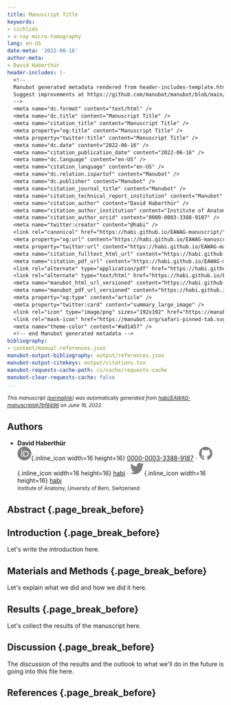 ```yaml
---
title: Manuscript Title
keywords:
- cichlids
- x-ray micro-tomography
lang: en-US
date-meta: '2022-06-16'
author-meta:
- David Haberthür
header-includes: |-
  <!--
  Manubot generated metadata rendered from header-includes-template.html.
  Suggest improvements at https://github.com/manubot/manubot/blob/main/manubot/process/header-includes-template.html
  -->
  <meta name="dc.format" content="text/html" />
  <meta name="dc.title" content="Manuscript Title" />
  <meta name="citation_title" content="Manuscript Title" />
  <meta property="og:title" content="Manuscript Title" />
  <meta property="twitter:title" content="Manuscript Title" />
  <meta name="dc.date" content="2022-06-16" />
  <meta name="citation_publication_date" content="2022-06-16" />
  <meta name="dc.language" content="en-US" />
  <meta name="citation_language" content="en-US" />
  <meta name="dc.relation.ispartof" content="Manubot" />
  <meta name="dc.publisher" content="Manubot" />
  <meta name="citation_journal_title" content="Manubot" />
  <meta name="citation_technical_report_institution" content="Manubot" />
  <meta name="citation_author" content="David Haberthür" />
  <meta name="citation_author_institution" content="Institute of Anatomy, Unversity of Bern, Switzerland" />
  <meta name="citation_author_orcid" content="0000-0003-3388-9187" />
  <meta name="twitter:creator" content="@habi" />
  <link rel="canonical" href="https://habi.github.io/EAWAG-manuscript/" />
  <meta property="og:url" content="https://habi.github.io/EAWAG-manuscript/" />
  <meta property="twitter:url" content="https://habi.github.io/EAWAG-manuscript/" />
  <meta name="citation_fulltext_html_url" content="https://habi.github.io/EAWAG-manuscript/" />
  <meta name="citation_pdf_url" content="https://habi.github.io/EAWAG-manuscript/manuscript.pdf" />
  <link rel="alternate" type="application/pdf" href="https://habi.github.io/EAWAG-manuscript/manuscript.pdf" />
  <link rel="alternate" type="text/html" href="https://habi.github.io/EAWAG-manuscript/v/7bf84964571df82dc5325f35d9ec35c05b6eb177/" />
  <meta name="manubot_html_url_versioned" content="https://habi.github.io/EAWAG-manuscript/v/7bf84964571df82dc5325f35d9ec35c05b6eb177/" />
  <meta name="manubot_pdf_url_versioned" content="https://habi.github.io/EAWAG-manuscript/v/7bf84964571df82dc5325f35d9ec35c05b6eb177/manuscript.pdf" />
  <meta property="og:type" content="article" />
  <meta property="twitter:card" content="summary_large_image" />
  <link rel="icon" type="image/png" sizes="192x192" href="https://manubot.org/favicon-192x192.png" />
  <link rel="mask-icon" href="https://manubot.org/safari-pinned-tab.svg" color="#ad1457" />
  <meta name="theme-color" content="#ad1457" />
  <!-- end Manubot generated metadata -->
bibliography:
- content/manual-references.json
manubot-output-bibliography: output/references.json
manubot-output-citekeys: output/citations.tsv
manubot-requests-cache-path: ci/cache/requests-cache
manubot-clear-requests-cache: false
...
```







<small><em>
This manuscript
([permalink](https://habi.github.io/EAWAG-manuscript/v/7bf84964571df82dc5325f35d9ec35c05b6eb177/))
was automatically generated
from [habi/EAWAG-manuscript@7bf8496](https://github.com/habi/EAWAG-manuscript/tree/7bf84964571df82dc5325f35d9ec35c05b6eb177)
on June 16, 2022.
</em></small>

## Authors



+ **David Haberthür**<br>
    ![ORCID icon](images/orcid.svg){.inline_icon width=16 height=16}
    [0000-0003-3388-9187](https://orcid.org/0000-0003-3388-9187)
    · ![GitHub icon](images/github.svg){.inline_icon width=16 height=16}
    [habi](https://github.com/habi)
    · ![Twitter icon](images/twitter.svg){.inline_icon width=16 height=16}
    [habi](https://twitter.com/habi)<br>
  <small>
     Institute of Anatomy, Unversity of Bern, Switzerland
  </small>



## Abstract {.page_break_before}




## Introduction {.page_break_before}

Let's write the introduction here.


## Materials and Methods {.page_break_before}

Let's explain what we did and how we did it here.


## Results {.page_break_before}

Let's collect the results of the manuscript here.


## Discussion {.page_break_before}

The discussion of the results and the outlook to what we'll do in the future is going into this file here.


## References {.page_break_before}

<!-- Explicitly insert bibliography here -->
<div id="refs"></div>
